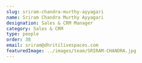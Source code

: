 ```yaml
---
slug: sriram-chandra-murthy-ayyagari
name: Sriram Chandra Murthy Ayyagari
designation: Sales & CRM Manager
category: Sales & CRM
type: people
order: 38
email: sriram@dhritilivespaces.com
featuredImage: ../images/team/SRIRAM-CHANDRA.jpg
---
```

